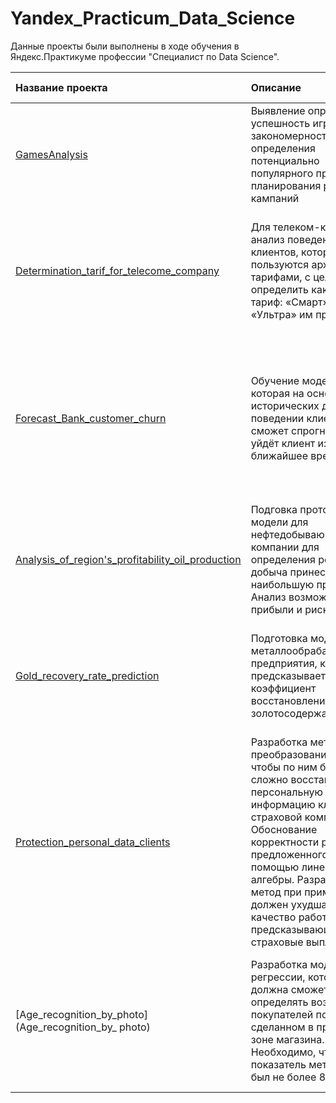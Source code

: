 # Yandex_Practicum_Data_Science
Данные проекты были выполнены в ходе обучения в Яндекс.Практикуме профессии "Специалист по Data Science".

| Название проекта | Описание | Подходит для компаний: | Используемые библиотеки |
| :------------- | :----------------- | :---------------- | :--------------- | 
| [GamesAnalysis](GamesAnalysis)| Выявление определяющих успешность игры закономерностей для определения потенциально популярного продукта и планирования рекламных кампаний |Gamedev, Интернет-магазины | *Matplotlib, NumPy, Pandas, Python, Statistics, Statistical Hypothesis testing* |
|[Determination_tarif_for_telecome_company](Determination_tarif_for_telecome_company) | Для телеком-компании: анализ поведения клиентов, которые пользуются архивными тарифами, с целью определить какой новый тариф: «Смарт» или «Ультра» им предложить | IT-компания, Площадки объявлений, Стартапы, Телеком, Услуги для бизнеса [b2b] (аутсорс консалтинг аудит) | *Matplotlib, NumPy, Pandas, Python, Scikit-Learn, SciPy, Statistics, Statistical Hypothesis testing, Math, Seaborn* |
|[Forecast_Bank_customer_churn](Forecast_Bank_customer_churn) | Обучение модели, которая на основании исторических данных о поведении клиента банка сможет спрогнозировать, уйдёт клиент из банка в ближайшее время или нет | Digital-агенства, Маркетинг, PR, SEO IT-компания, Банковский сектор, ФинТех Интернет-магазины, Интернет-сервисы, Стартапы, Услуги для бизнеса [b2b] (аутсорс консалтинг аудит) | *Matplotlib, NumPy, Pandas, Python, Scikit-Learn, Seaborn* |
| [Analysis_of_region's_profitability_oil_production](Analysis_of_region's_profitability_oil_production) | Подговка прототипа модели для нефтедобывающей компании для определения региона, где добыча принесёт наибольшую прибыль. Анализ возможной прибыли и рисков | IT-компания, Отраслевые компании, Индустрия, Промышленность, Стартапы, Услуги для бизнеса [b2b] (аутсорс консалтинг аудит) | *Matplotlib, NumPy, Pandas, Python, Scikit-Learn, SciPy* |
| [Gold_recovery_rate_prediction](Gold_recovery_rate_prediction) | Подготовка модели для металлообрабатывающего предприятия, которая предсказывает коэффициент восстановления золота из золотосодержащей руды | IT-компания, Отраслевые компании, Индустрия, Промышленность, Стартапы, Услуги для бизнеса [b2b] (аутсорс консалтинг аудит) | *Matplotlib, NumPy, Pandas, Python, Scikit-Learn, SciPy, Seaborn* |
| [Protection_personal_data_clients](Protection_personal_data_clients) | Разработка метода преобразования данных, чтобы по ним было сложно восстановить персональную информацию клиентов страховой компании. Обоснование корректности работы предложенного метода с помощью линейной алгебры. Разработанный метод при применении не должен ухудшать качество работы модели, предсказывающей страховые выплаты | IT-компания, Информационная безопасность, Стартапы, Страховая сфера, Услуги для бизнеса [b2b] (аутсорс консалтинг аудит) | *NumPy, Pandas, Python, Scikit-Learn* |
| [Age_recognition_by_photo](Age_recognition_by_ photo) | Разработка модели регрессии, которая должна сможет определять возраст покупателей по фото, сделанном в прикассовой зоне магазина. Необходимо, чтобы показатель метрики MAE был не более 8 | Research Departments, R&D Centers, Institutes, Science City Residents, Information Security, Retail, E-commerce, Startups, IT Companys,Business Services [b2b] | *NumPy, Tensorflow, Keras, ResNet50, Pandas, Python, Seaborn, Matplotlib* |

